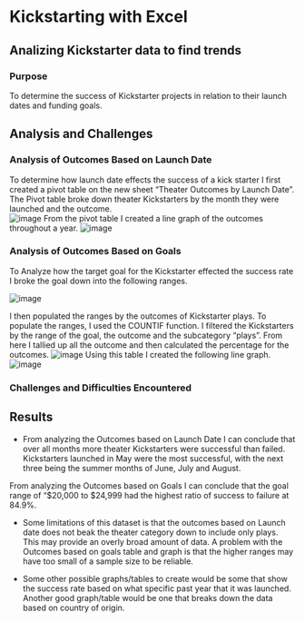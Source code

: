 # Kickstarting with Excel
## Analizing Kickstarter data to find trends
### Purpose
To determine the success of Kickstarter projects in relation to their launch dates and funding goals.
## Analysis and Challenges
### Analysis of Outcomes Based on Launch Date
To determine how launch date effects the success of a kick starter I first created a pivot table on the new sheet “Theater Outcomes by Launch Date”. The Pivot table broke down theater Kickstarters by the month they were launched and the outcome. 			
![image](https://user-images.githubusercontent.com/100768274/158084544-9c09a192-25b2-48ea-8294-0f6fbad76ce3.png)
From the pivot table I created a line graph of the outcomes throughout a year. 
![image](https://user-images.githubusercontent.com/100768274/158084621-bc5a9b33-bc94-4eaa-8414-a9afd38debe6.png)
### Analysis of Outcomes Based on Goals
To Analyze how the target goal for the Kickstarter effected the success rate I broke the goal down into the following ranges.

![image](https://user-images.githubusercontent.com/100768274/158084698-3a986944-0799-4150-96c0-889794ee2e1a.png)

I then populated the ranges by the outcomes of Kickstarter plays. To populate the ranges, I used the COUNTIF function. I filtered the Kickstarters by the range of the goal, the outcome and the subcategory “plays”. From here I tallied up all the outcome and then calculated the percentage for the outcomes. 
![image](https://user-images.githubusercontent.com/100768274/158085137-cc6403cc-92de-48b1-b646-b28e4636e3be.png)
Using this table I created the following line graph.
![image](https://user-images.githubusercontent.com/100768274/158085160-3795d27a-18fa-4922-9a85-03645bca1af7.png)
### Challenges and Difficulties Encountered
## Results
- From analyzing the Outcomes based on Launch Date I can conclude that over all months more theater Kickstarters were successful than failed. Kickstarters launched in May were the most successful, with the next three being the summer months of June, July and August.

From analyzing the Outcomes based on Goals I can conclude that the goal range of “$20,000 to $24,999 had the highest ratio of success to failure at 84.9%. 

- Some limitations of this dataset is that the outcomes based on Launch date does not beak the theater category down to include only plays. This may provide an overly broad amount of data. A problem with the Outcomes based on goals table and graph is that the higher ranges may have too small of a sample size to be reliable. 

-  Some other possible graphs/tables to create would be some that show the success rate based on what specific past year that it was launched. Another good graph/table would be one that breaks down the data based on country of origin. 
